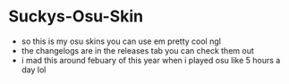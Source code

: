 # Suckys-Osu-Skin
- so this is my osu skins you can use em pretty cool ngl
- the changelogs are in the releases tab you can check them out
- i mad this around febuary of this year when i played osu like 5 hours a day lol
